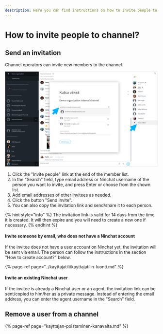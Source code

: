 ```yaml
---
description: Here you can find instructions on how to invite people to a channel.
---
```


# How to invite people to channel?

## Send an invitation <a id="henkilon-kutsuminen-tiimikanavalle"></a>

Channel operators can invite new members to the channel.

![Send a channel invitation](../.gitbook/assets/invite%20%281%29.png)

1. Click the "Invite people" link at the end of the member list.
2. In the "Search" field, type email address or Ninchat username of the person you want to invite, and press Enter or choose from the shown list.
3. Add email addresses of other invitees as needed.
4. Click the button "Send invite".
5. You can also copy the invitation link and send/share it to each person.

{% hint style="info" %}
The invitation link is valid for 14 days from the time it is created. It will then expire and you will need to create a new one if necessary.
{% endhint %}

#### Invite someone by email, who does not have a Ninchat account

If the invitee does not have a user account on Ninchat yet, the invitation will be sent via email. The person can follow the instructions in the section "How to create account?" below.

{% page-ref page="../kayttajatili/kayttajatilin-luonti.md" %}

#### Invite an existing Ninchat user

If the invitee is already a Ninchat user or an agent, the invitation link can be sent/copied to him/her as a private message. Instead of entering the email address, you can enter the agent username in the "Search" field.

## Remove a user from a channel <a id="kayttajan-poistaminen-kanavalta"></a>

{% page-ref page="kayttajan-poistaminen-kanavalta.md" %}

